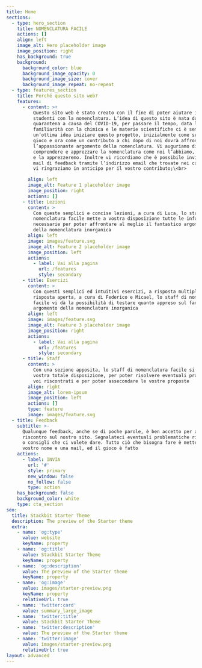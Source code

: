 ```yaml
---
title: Home
sections:
  - type: hero_section
    title: NOMENCLATURA FACILE
    actions: []
    align: left
    image_alt: Hero placeholder image
    image_position: right
    has_background: true
    background:
      background_color: blue
      background_image_opacity: 0
      background_image_size: cover
      background_image_repeat: no-repeat
  - type: features_section
    title: Perché questo sito web?
    features:
      - content: >+
          Questo sito web è stato creato con il fine di poter aiutare i futuri
          studenti con la nomenclatura. L’idea di questo sito è nata durante la
          quarantena a causa del COVID-19, per passare il tempo, data la nostra
          familiarità con la chimica e le materie scientifiche ci è sembrata
          un’ottima idea iniziare questo progetto, inizialmente come se fosse un
          gioco e ora come un contributo a chi dopo di noi dovrà affrontare
          l’appassionante argomento della nomenclatura. Vi auguriamo di poter
          comprendere e apprezzare la nomenclatura come noi l’abbiamo, la stiamo
          e la apprezzeremo. Inoltre vi ricordiamo che è possibile inviare una
          mail di feedback tramite l’indirizzo email che trovate nei contatti,
          vi ringraziamo in anticipo per il vostro contributo;\<br>

        align: left
        image_alt: Feature 1 placeholder image
        image_position: right
        actions: []
      - title: Lezioni
        content: >
          Con queste semplici e concise lezioni, a cura di Luca, lo staff di
          nomenclatura facile mette a vostra disposizione tutte le informazioni
          necessarie per poter affrontare al meglio il fantastico argomento
          della nomenclatura inorganica
        align: left
        image: images/feature.svg
        image_alt: Feature 2 placeholder image
        image_position: left
        actions:
          - label: Vai alla pagina
            url: /features
            style: secondary
      - title: Esercizi
        content: >
          Con questi semplici ed intuitivi esercizi, a risposta multipla e a
          risposta aperta, a cura di Federico e Micael, lo staff di nomenclatura
          facile vi dà la possibilità di testare quanto appreso sul fantastico
          argomento della nomenclatura inorganica
        align: left
        image: images/feature.svg
        image_alt: Feature 3 placeholder image
        image_position: right
        actions:
          - label: Vai alla pagina
            url: /features
            style: secondary
      - title: Staff
        content: >
          Con una sezione apposita, lo staff di nomenclatura facile si mette a
          vostra totale disposizione, per poter risolvere eventuali problemi da
          voi riscontrati e per poter assecondare le vostre proposte
        align: right
        image_alt: lorem-ipsum
        image_position: left
        actions: []
        type: feature
        image: images/feature.svg
  - title: Feedback
    subtitle: >-
      Qualunque feedback, anche se di poche parole, è ben accetto per avere un
      riscontro sul nostro sito. Segnalateci eventuali problematiche riscontrate
      o consigli che ci volete dare. Tutto ciò che bisogna fare è mettere il
      vostro nome e una mail, ed il gioco è fatto
    actions:
      - label: INVIA
        url: '#'
        style: primary
        new_window: false
        no_follow: false
        type: action
    has_background: false
    background_color: white
    type: cta_section
seo:
  title: Stackbit Starter Theme
  description: The preview of the Starter theme
  extra:
    - name: 'og:type'
      value: website
      keyName: property
    - name: 'og:title'
      value: Stackbit Starter Theme
      keyName: property
    - name: 'og:description'
      value: The preview of the Starter theme
      keyName: property
    - name: 'og:image'
      value: images/starter-preview.png
      keyName: property
      relativeUrl: true
    - name: 'twitter:card'
      value: summary_large_image
    - name: 'twitter:title'
      value: Stackbit Starter Theme
    - name: 'twitter:description'
      value: The preview of the Starter theme
    - name: 'twitter:image'
      value: images/starter-preview.png
      relativeUrl: true
layout: advanced
---
```

